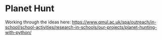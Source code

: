 # Planet Hunt

Working through the ideas here:
https://www.qmul.ac.uk/spa/outreach/in-school/school-activities/research-in-schools/our-projects/planet-hunting-with-python/
